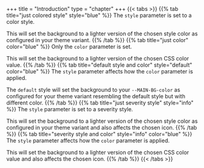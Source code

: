 +++
title = "Introduction"
type = "chapter"
+++
{{< tabs >}}
{{% tab title="just colored style" style="blue" %}}
The `style` parameter is set to a color style.

This will set the background to a lighter version of the chosen style color as configured in your theme variant.
{{% /tab %}}
{{% tab title="just color" color="blue" %}}
Only the `color` parameter is set.

This will set the background to a lighter version of the chosen CSS color value.
{{% /tab %}}
{{% tab title="default style and color" style="default" color="blue" %}}
The `style` parameter affects how the `color` parameter is applied.

The `default` style will set the background to your `--MAIN-BG-color` as configured for your theme variant resembling the default style but with different color.
{{% /tab %}}
{{% tab title="just severity style" style="info" %}}
The `style` parameter is set to a severity style.

This will set the background to a lighter version of the chosen style color as configured in your theme variant and also affects the chosen icon.
{{% /tab %}}
{{% tab title="severity style and color" style="info" color="blue" %}}
The `style` parameter affects how the `color` parameter is applied.

This will set the background to a lighter version of the chosen CSS color value and also affects the chosen icon.
{{% /tab %}}
{{< /tabs >}}

